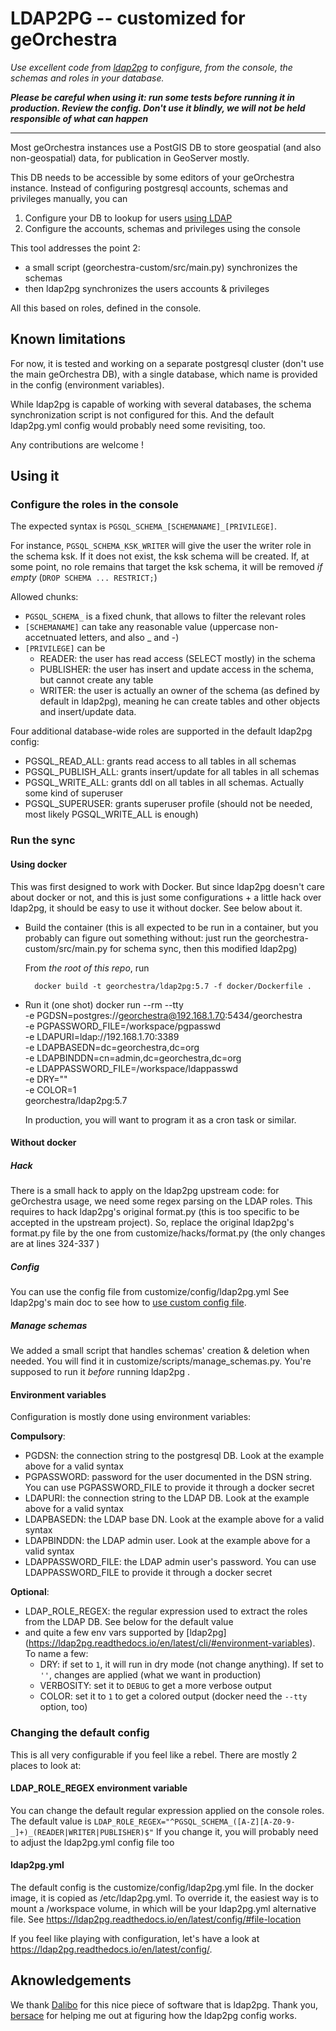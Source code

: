 # LDAP2PG -- customized for geOrchestra

_Use excellent code from [ldap2pg](https://github.com/dalibo/ldap2pg/) to configure, from the console, the schemas and roles in your database._

_**Please be careful when using it: run some tests before running it in production. Review the config. Don't use it blindly, we will not be held responsible of what can happen**_

---

Most geOrchestra instances use a PostGIS DB to store geospatial (and also non-geospatial) data, for publication in GeoServer mostly.

This DB needs to be accessible by some editors of your geOrchestra instance.
Instead of configuring postgresql accounts, schemas and privileges manually,
you can

1. Configure your DB to lookup for users [using LDAP](https://www.postgresql.org/docs/9.3/auth-methods.html#AUTH-LDAP)
2. Configure the accounts, schemas and privileges using the console

This tool addresses the point 2:
- a small script (georchestra-custom/src/main.py) synchronizes the schemas
- then ldap2pg synchronizes the users accounts & privileges

All this based on roles, defined in the console.


## Known limitations

For now, it is tested and working on a separate postgresql cluster (don't use the main geOrchestra DB), with a single database, which name is provided in the config (environment variables).

While ldap2pg is capable of working with several databases, the schema synchronization script is not configured for this. And the default ldap2pg.yml config would probably need some revisiting, too.

Any contributions are welcome !


## Using it

### Configure the roles in the console

The expected syntax is `PGSQL_SCHEMA_[SCHEMANAME]_[PRIVILEGE]`.

For instance, `PGSQL_SCHEMA_KSK_WRITER` will give the user the writer role in the schema ksk. If it does not exist, the ksk schema will be created. If, at some point, no role remains that target the ksk schema, it will be removed _if empty_ (`DROP SCHEMA ... RESTRICT;`)

Allowed chunks:
- `PGSQL_SCHEMA_` is a fixed chunk, that allows to filter the relevant roles
- `[SCHEMANAME]` can take any reasonable value (uppercase non-accetnuated letters, and also _ and -)
- `[PRIVILEGE]` can be
  - READER: the user has read access (SELECT mostly) in the schema
  - PUBLISHER: the user has insert and update access in the schema, but cannot create any table
  - WRITER: the user is actually an owner of the schema (as defined by default in ldap2pg), meaning he can create tables and other objects and insert/update data.


Four additional database-wide roles are supported in the default ldap2pg config:
- PGSQL_READ_ALL: grants read access to all tables in all schemas
- PGSQL_PUBLISH_ALL: grants insert/update  for all tables in all schemas
- PGSQL_WRITE_ALL: grants ddl on all tables in all schemas. Actually some kind of superuser
- PGSQL_SUPERUSER: grants superuser profile (should not be needed, most likely PGSQL_WRITE_ALL is enough)


### Run the sync
#### Using docker
This was first designed to work with Docker. But since ldap2pg doesn't care about docker or not, and this is just some configurations + a little hack over ldap2pg, it should be easy to use it without docker. See below about it.

- Build the container (this is all expected to be run in a container, but you probably can figure out something without: just run the georchestra-custom/src/main.py for schema sync, then this modified ldap2pg)

  From *the root of this repo*, run

        docker build -t georchestra/ldap2pg:5.7 -f docker/Dockerfile .

- Run it (one shot)
      docker run --rm --tty \
        -e PGDSN=postgres://georchestra@192.168.1.70:5434/georchestra \
        -e PGPASSWORD_FILE=/workspace/pgpasswd \
        -e LDAPURI=ldap://192.168.1.70:3389 \
        -e LDAPBASEDN=dc=georchestra,dc=org \
        -e LDAPBINDDN=cn=admin,dc=georchestra,dc=org \
        -e LDAPPASSWORD_FILE=/workspace/ldappasswd \
        -e DRY="" \
        -e COLOR=1 \
        georchestra/ldap2pg:5.7

    In production, you will want to program it as a cron task or similar.

#### Without docker

##### Hack
There is a small hack to apply on the ldap2pg upstream code: for geOrchestra usage, we need some regex parsing on the LDAP roles. This requires to hack ldap2pg's original format.py (this is too specific to be accepted in the upstream project). So, replace the original ldap2pg's format.py file by the one from customize/hacks/format.py (the only changes are at lines 324-337 )

##### Config
You can use the config file from customize/config/ldap2pg.yml
See ldap2pg's main doc to see how to [use custom config file](https://ldap2pg.readthedocs.io/en/latest/cli/).

##### Manage schemas
We added a small script that handles schemas' creation & deletion when needed. You will find it in customize/scripts/manage_schemas.py. You're supposed to run it *before* running ldap2pg .

#### Environment variables
Configuration is mostly done using environment variables:

**Compulsory**:
- PGDSN: the connection string to the postgresql DB. Look at the example above for a valid syntax
- PGPASSWORD: password for the user documented in the DSN string. You can use PGPASSWORD_FILE to provide it through a docker secret
- LDAPURI: the connection string to the LDAP DB. Look at the example above for a valid syntax
- LDAPBASEDN: the LDAP base DN. Look at the example above for a valid syntax
- LDAPBINDDN: the LDAP admin user. Look at the example above for a valid syntax
- LDAPPASSWORD_FILE: the LDAP admin user's password. You can use LDAPPASSWORD_FILE to provide it through a docker secret

**Optional**:
- LDAP_ROLE_REGEX: the regular expression used to extract the roles from the LDAP DB. See below for the default value
- and quite a few env vars supported by [ldap2pg] (https://ldap2pg.readthedocs.io/en/latest/cli/#environment-variables). To name a few:
  - DRY: if set to `1`, it will run in dry mode (not change anything). If set to `''`, changes are applied (what we want in production)
  - VERBOSITY: set it to `DEBUG` to get a more verbose output
  - COLOR: set it to `1` to get a colored output (docker need the `--tty` option, too)


### Changing the default config

This is all very configurable if you feel like a rebel. There are mostly 2 places to look at:

#### LDAP_ROLE_REGEX environment variable

You can change the default regular expression applied on the console roles. The default value is
`LDAP_ROLE_REGEX="^PGSQL_SCHEMA_([A-Z][A-Z0-9-_]+)_(READER|WRITER|PUBLISHER)$"`
If you change it, you will probably need to adjust the ldap2pg.yml config file too

#### ldap2pg.yml

The default config is the customize/config/ldap2pg.yml file. In the docker image, it is copied as /etc/ldap2pg.yml.
To override it, the easiest way is to mount a /workspace volume, in which will be your ldap2pg.yml alternative file. See https://ldap2pg.readthedocs.io/en/latest/config/#file-location

If you feel like playing with configuration, let's have a look at https://ldap2pg.readthedocs.io/en/latest/config/.


## Aknowledgements
We thank [Dalibo](https://github.com/dalibo) for this nice piece of software that is ldap2pg. Thank you, [bersace](https://github.com/bersace) for helping me out at figuring how the ldap2pg config works.
